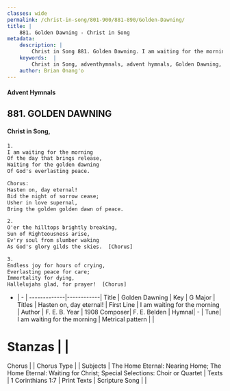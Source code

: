 ```yaml
---
classes: wide
permalink: /christ-in-song/801-900/881-890/Golden-Dawning/
title: |
    881. Golden Dawning - Christ in Song
metadata:
    description: |
        Christ in Song 881. Golden Dawning. I am waiting for the morning Of the day that brings release, Waiting for the golden dawning Of God's everlasting peace. Chorus: Hasten on, day eternal! Bid the night of sorrow cease; Usher in love supernal, Bring the golden golden dawn of peace.
    keywords:  |
        Christ in Song, adventhymnals, advent hymnals, Golden Dawning, I am waiting for the morning. Hasten on, day eternal!
    author: Brian Onang'o
---
```


#### Advent Hymnals
## 881. GOLDEN DAWNING
####  Christ in Song,

```txt
1.
I am waiting for the morning
Of the day that brings release,
Waiting for the golden dawning
Of God's everlasting peace.

Chorus:
Hasten on, day eternal!
Bid the night of sorrow cease;
Usher in love supernal,
Bring the golden golden dawn of peace.

2.
O'er the hilltops brightly breaking,
Sun of Righteousness arise,
Ev'ry soul from slumber waking
As God's glory gilds the skies.  [Chorus]

3.
Endless joy for hours of crying,
Everlasting peace for care;
Immortality for dying,
Hallelujahs glad, for prayer!  [Chorus]

```

- |   -  |
-------------|------------|
Title | Golden Dawning |
Key | G Major |
Titles | Hasten on, day eternal! |
First Line | I am waiting for the morning |
Author | F. E. B.
Year | 1908
Composer| F. E. Belden |
Hymnal|  - |
Tune| I am waiting for the morning |
Metrical pattern | |
# Stanzas |  |
Chorus |  |
Chorus Type |  |
Subjects | The Home Eternal: Nearing Home; The Home Eternal: Waiting for Christ; Special Selections: Choir or Quartet |
Texts | 1 Corinthians 1:7 |
Print Texts | 
Scripture Song |  |
    
